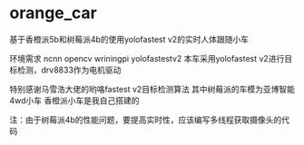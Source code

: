 # orange_car
基于香橙派5b和树莓派4b的使用yolofastest v2的实时人体跟随小车

环境需求 ncnn opencv wriningpi yolofastestv2
本车采用yolofastest v2进行目标检测，drv8833作为电机驱动

特别感谢马雪浩大佬的哟咯fastest v2目标检测算法
其中树莓派的车模为亚博智能4wd小车
香橙派小车是我自己搭建的


注：由于树莓派4b的性能问题，要提高实时性，应该编写多线程获取摄像头的代码
